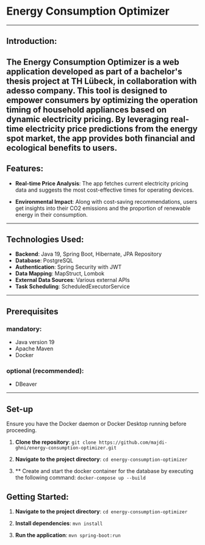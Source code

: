 # Energy Consumption Optimizer

---

## Introduction:

The Energy Consumption Optimizer is a web application developed as part of a bachelor's thesis project at TH Lübeck, in collaboration with adesso company. This tool is designed to empower consumers by optimizing the operation timing of household appliances based on dynamic electricity pricing. By leveraging real-time electricity price predictions from the energy spot market, the app provides both financial and ecological benefits to users.
---

## Features:

- **Real-time Price Analysis**: The app fetches current electricity pricing data and suggests the most cost-effective times for operating devices.
  
- **Environmental Impact**: Along with cost-saving recommendations, users get insights into their CO2 emissions and the proportion of renewable energy in their consumption.
---

## Technologies Used:

- **Backend**: Java 19, Spring Boot, Hibernate, JPA Repository
- **Database**: PostgreSQL
- **Authentication**: Spring Security with JWT
- **Data Mapping**: MapStruct, Lombok
- **External Data Sources**: Various external APIs
- **Task Scheduling**: ScheduledExecutorService

---

## Prerequisites
### mandatory: 
- Java version 19 
- Apache Maven  
- Docker  

### optional (recommended):
- DBeaver 
---

## Set-up
Ensure you have the Docker daemon or Docker Desktop running before proceeding.

1. **Clone the repository**: 
    `git clone https://github.com/majdi-ghni/energy-consumption-optimizer.git`

2. **Navigate to the project directory**:
    `cd energy-consumption-optimizer`
3. ** Create and start the docker container for the database by executing the following command:
   `docker-compose up --build`
   
## Getting Started:

1. **Navigate to the project directory**:
    `cd energy-consumption-optimizer`

2. **Install dependencies**:
    `mvn install`

3. **Run the application**:
    `mvn spring-boot:run`

